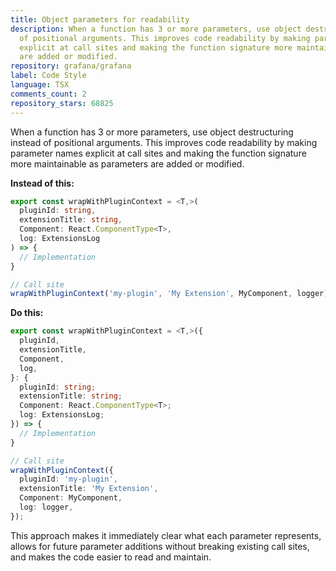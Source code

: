 ```yaml
---
title: Object parameters for readability
description: When a function has 3 or more parameters, use object destructuring instead
  of positional arguments. This improves code readability by making parameter names
  explicit at call sites and making the function signature more maintainable as parameters
  are added or modified.
repository: grafana/grafana
label: Code Style
language: TSX
comments_count: 2
repository_stars: 68825
---
```


When a function has 3 or more parameters, use object destructuring instead of positional arguments. This improves code readability by making parameter names explicit at call sites and making the function signature more maintainable as parameters are added or modified.

**Instead of this:**
```typescript
export const wrapWithPluginContext = <T,>(
  pluginId: string,
  extensionTitle: string,
  Component: React.ComponentType<T>,
  log: ExtensionsLog
) => {
  // Implementation
}

// Call site
wrapWithPluginContext('my-plugin', 'My Extension', MyComponent, logger);
```

**Do this:**
```typescript
export const wrapWithPluginContext = <T,>({
  pluginId,
  extensionTitle,
  Component,
  log,
}: {
  pluginId: string;
  extensionTitle: string;
  Component: React.ComponentType<T>;
  log: ExtensionsLog;
}) => {
  // Implementation
}

// Call site
wrapWithPluginContext({
  pluginId: 'my-plugin',
  extensionTitle: 'My Extension',
  Component: MyComponent,
  log: logger,
});
```

This approach makes it immediately clear what each parameter represents, allows for future parameter additions without breaking existing call sites, and makes the code easier to read and maintain.
